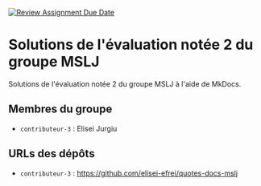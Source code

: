 [![Review Assignment Due Date](https://classroom.github.com/assets/deadline-readme-button-22041afd0340ce965d47ae6ef1cefeee28c7c493a6346c4f15d667ab976d596c.svg)](https://classroom.github.com/a/iqHMpjkg)
# Solutions de l'évaluation notée 2 du groupe MSLJ

Solutions de l'évaluation notée 2 du groupe MSLJ à l'aide de MkDocs.

## Membres du groupe

- `contributeur-3` : Elisei Jurgiu

## URLs des dépôts

- `contributeur-3` : https://github.com/elisei-efrei/quotes-docs-mslj

